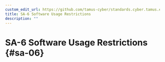 ```yaml
---
custom_edit_url: https://github.com/tamus-cyber/standards.cyber.tamus.edu/tree/main/static/content/tamus.edu/TAMUS_profile.xml
title: SA-6 Software Usage Restrictions
description: ""
---
```


# SA-6 Software Usage Restrictions {#sa-06}

